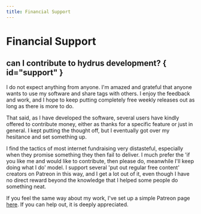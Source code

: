 ```yaml
---
title: Financial Support
---  
```


# Financial Support

## can I contribute to hydrus development? { id="support" }

I do not expect anything from anyone. I'm amazed and grateful that anyone wants to use my software and share tags with others. I enjoy the feedback and work, and I hope to keep putting completely free weekly releases out as long as there is more to do.

That said, as I have developed the software, several users have kindly offered to contribute money, either as thanks for a specific feature or just in general. I kept putting the thought off, but I eventually got over my hesitance and set something up.

I find the tactics of most internet fundraising very distasteful, especially when they promise something they then fail to deliver. I much prefer the 'if you like me and would like to contribute, then please do, meanwhile I'll keep doing what I do' model. I support several 'put out regular free content' creators on Patreon in this way, and I get a lot out of it, even though I have no direct reward beyond the knowledge that I helped some people do something neat.

If you feel the same way about my work, I've set up a simple Patreon page [here](https://www.patreon.com/hydrus_dev). If you can help out, it is deeply appreciated.
